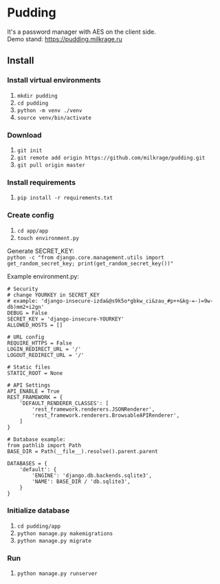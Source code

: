 # Pudding
It's a password manager with AES on the client side.<br>
Demo stand: https://pudding.milkrage.ru

## Install

### Install virtual environments
1. `mkdir pudding`
2. `cd pudding`
3. `python -m venv ./venv`
4. `source venv/bin/activate`

### Download
1. `git init` 
2. `git remote add origin https://github.com/milkrage/pudding.git`
3. `git pull origin master`

### Install requirements
1. `pip install -r requirements.txt`

### Create config
1. `cd app/app`
2. `touch environment.py`

Generate SECRET_KEY: <br>
`python -c "from django.core.management.utils import get_random_secret_key; print(get_random_secret_key())"`

Example environment.py:
```
# Security
# change YOURKEY in SECRET_KEY
# example: 'django-insecure-izda&@s9k5o*gbkw_ci&zau_#p++&kg-=-)=9w-db)mm2+i2gn'
DEBUG = False
SECRET_KEY = 'django-insecure-YOURKEY'
ALLOWED_HOSTS = []

# URL config
REQUIRE_HTTPS = False
LOGIN_REDIRECT_URL = '/'
LOGOUT_REDIRECT_URL = '/'

# Static files
STATIC_ROOT = None

# API Settings
API_ENABLE = True
REST_FRAMEWORK = {
    'DEFAULT_RENDERER_CLASSES': [
        'rest_framework.renderers.JSONRenderer',
        'rest_framework.renderers.BrowsableAPIRenderer',
    ]
}

# Database example:
from pathlib import Path
BASE_DIR = Path(__file__).resolve().parent.parent

DATABASES = {
    'default': {
        'ENGINE': 'django.db.backends.sqlite3',
        'NAME': BASE_DIR / 'db.sqlite3',
    }
}

```

### Initialize database
1. `cd pudding/app`
2. `python manage.py makemigrations`
3. `python manage.py migrate`

### Run
1. `python manage.py runserver`
